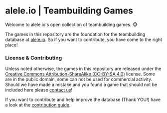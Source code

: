 
# alele.io | Teambuilding Games

Welcome to alele.io's open collection of teambuilding games. :monkey_face:

The games in this repository are the foundation for the teambuilding database at [alele.io](https://alele.io).
So if you want to contribute, you have come to the right place!


### License & Contributing
Unless noted otherwise, the games in this repository are released under the [Creative Commons Attribution-ShareAlike (CC-BY-SA 4.0)](LICENSE) license. Some are in the public domain, some can not be used for commercial activity. Should we have made a mistake and you found a game that should not be included here please [contact us](https://alele.io/contact)!

If you want to contribute and help improve the database (Thank YOU!) have a look at the [contribution guide](CONTRIBUTING.md).
